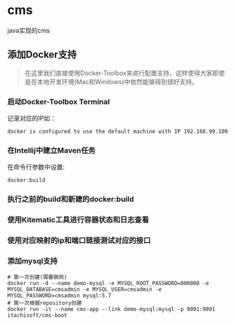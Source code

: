 # cms
java实现的cms

## 添加Docker支持

> 在这里我们直接使用Docker-Toolbox来进行配置支持，这样使得大家即使是在本地开发环境(Mac和Windows)中依然能够得到很好支持。

### 启动Docker-Toolbox Terminal
记录对应的IP如：
```
docker is configured to use the default machine with IP 192.168.99.100
```

### 在Intellij中建立Maven任务
在命令行参数中设置:
```
docker:build
```

### 执行之前的build和新建的docker:build

### 使用Kitematic工具进行容器状态和日志查看

### 使用对应映射的ip和端口链接测试对应的接口

### 添加mysql支持
```
# 第一次创建(需要联网)
docker run -d --name demo-mysql -e MYSQL_ROOT_PASSWORD=000000 -e MYSQL_DATABASE=cmsadmin -e MYSQL_USER=cmsadmin -e MYSQL_PASSWORD=cmsadmin mysql:5.7
# 第一次根据repository创建
docker run -it --name cms-app --link demo-mysql:mysql -p 9091:9091 itachisoft/cms-boot
```
